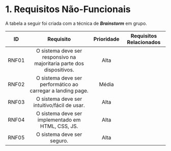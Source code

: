 # 1. Requisitos Não-Funcionais

<p align="justify">A tabela a seguir foi criada com a técnica de <i><b>Brainstorm</b></i> em grupo.</p>

| ID   |                                 Requisito                                 | Prioridade | Requisitos Relacionados |
| :--: | :-----------------------------------------------------------------------: | :--------: | :---------: |
| RNF01 |O sistema deve ser responsivo na majoritaria parte dos dispositivos.|  Alta     |             |
| RNF02 |O sistema deve ser performático ao carregar a landing page.         |  Média    |             |
| RNF03 |O sistema deve ser intuitivo/fácil de usar.                         |  Alta     |             |
| RNF04 |O sistema deve ser implementado em HTML, CSS, JS.                   |  Alta     |             |
| RNF05 |O sistema deve ser seguro.                                          |  Alta     |             |